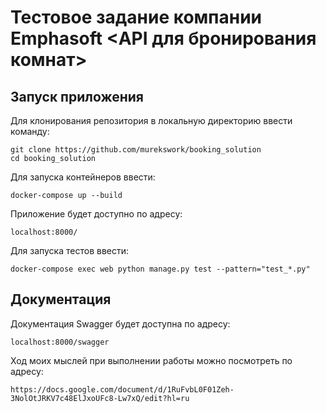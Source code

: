# Тестовое задание компании Emphasoft <API для бронирования комнат>

## Запуск приложения

Для клонирования репозитория в локальную директорию ввести команду: 
```
git clone https://github.com/murekswork/booking_solution
cd booking_solution
```
Для запуска контейнеров ввести:
```
docker-compose up --build
```
Приложение будет доступно по адресу:
```
localhost:8000/

```

Для запуска тестов ввести:
```
docker-compose exec web python manage.py test --pattern="test_*.py"
```
## Документация
Документация Swagger будет доступна по адресу:
```
localhost:8000/swagger
```
Ход моих мыслей при выполнении работы можно посмотреть по адресу:
```
https://docs.google.com/document/d/1RuFvbL0F01Zeh-3NolOtJRKV7c48ElJxoUFc8-Lw7xQ/edit?hl=ru
```
